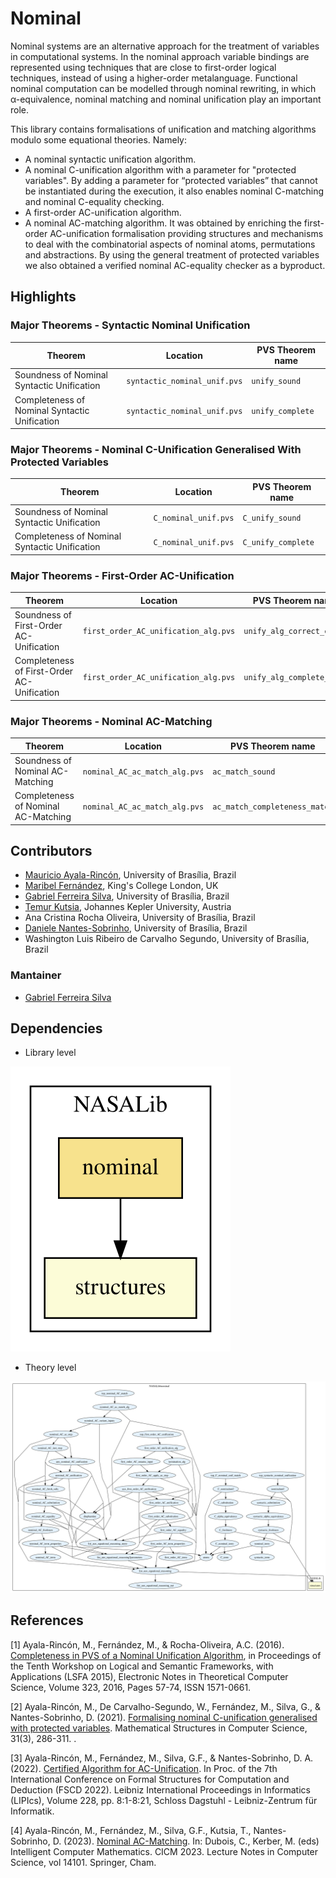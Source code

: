 # Nominal

Nominal systems are an alternative approach for the treatment of variables in computational systems. In the nominal approach variable bindings are represented using techniques that are close to first-order logical techniques, instead of using a higher-order metalanguage. Functional nominal computation can be modelled through nominal rewriting, in which α-equivalence, nominal matching and nominal unification play an important role. 

This library contains formalisations of unification and matching algorithms modulo some equational theories.
Namely:
 - A nominal syntactic unification algorithm.  
 - A nominal C-unification algorithm with a parameter for "protected variables". By adding a parameter for
“protected variables” that cannot be instantiated during the execution, it also enables nominal C-matching
and nominal C-equality checking.
 - A first-order AC-unification algorithm.
 - A nominal AC-matching algorithm. It was obtained by enriching the
first-order AC-unification formalisation providing structures and mechanisms to
deal with the combinatorial aspects of nominal atoms, permutations and
abstractions. By using the general treatment of protected variables we also
obtained a verified nominal AC-equality checker as a byproduct.

## Highlights
### Major Theorems - Syntactic Nominal Unification
| Theorem   | Location | PVS Theorem name |  
| ----      | ----     | ----     |  
| Soundness of Nominal Syntactic Unification  | `syntactic_nominal_unif.pvs` | `unify_sound` |  
| Completeness of Nominal Syntactic Unification | `syntactic_nominal_unif.pvs` | `unify_complete` |  

### Major Theorems - Nominal C-Unification Generalised With Protected Variables 
| Theorem | Location | PVS Theorem name |  
| ----      | ----     | ----     |  
| Soundness of Nominal Syntactic Unification | `C_nominal_unif.pvs` | `C_unify_sound` |  
| Completeness of Nominal Syntactic Unification | `C_nominal_unif.pvs` | `C_unify_complete` | 

### Major Theorems - First-Order AC-Unification
| Theorem | Location | PVS Theorem name |  
| ----      | ----     | ----     |  
| Soundness of First-Order AC-Unification | `first_order_AC_unification_alg.pvs` | `unify_alg_correct_cor` |  
| Completeness of First-Order AC-Unification | `first_order_AC_unification_alg.pvs` | `unify_alg_complete_cor2` | 

### Major Theorems - Nominal AC-Matching
| Theorem | Location | PVS Theorem name |  
| ----      | ----     | ----     |  
| Soundness of Nominal AC-Matching | `nominal_AC_ac_match_alg.pvs` | `ac_match_sound` |  
| Completeness of Nominal AC-Matching | `nominal_AC_ac_match_alg.pvs` | `ac_match_completeness_match` | 


## Contributors
* [Mauricio Ayala-Rincón](https://www.mat.unb.br/ayala/), University of Brasília, Brazil
* [Maribel Fernández](https://www.kcl.ac.uk/people/maribel-fernandez), King's College London, UK
* [Gabriel Ferreira Silva](https://gabriel951.github.io/), University of Brasília, Brazil
* [Temur Kutsia](https://www3.risc.jku.at/people/tkutsia/), Johannes Kepler University, Austria
* Ana Cristina Rocha Oliveira, University of Brasília, Brazil
* [Daniele Nantes-Sobrinho](https://www.mat.unb.br/dnantes/), University of Brasília, Brazil
* Washington Luis Ribeiro de Carvalho Segundo, University of Brasília, Brazil

### Mantainer
* [Gabriel Ferreira Silva](https://gabriel951.github.io/)

## Dependencies

* Library level

![dependency graph](./nominal.svg "Dependency Graph")

* Theory level

![theory-level dependency graph](./nominal-zoomed.svg "Theory-level Dependency Graph")

## References

[1] Ayala-Rincón, M., Fernández, M., & Rocha-Oliveira, A.C. (2016). [Completeness in PVS of a Nominal Unification Algorithm](https://doi.org/10.1016/j.entcs.2016.06.005), in Proceedings of the Tenth Workshop on Logical and Semantic Frameworks, with Applications (LSFA 2015), Electronic Notes in Theoretical Computer Science, Volume 323, 2016, Pages 57-74, ISSN 1571-0661.

[2] Ayala-Rincón, M., De Carvalho-Segundo, W., Fernández, M., Silva, G., & Nantes-Sobrinho, D. (2021). [Formalising nominal C-unification generalised with protected variables](https://doi.org/10.1017/S0960129521000050). Mathematical Structures in Computer Science, 31(3), 286-311. .

[3] Ayala-Rincón, M., Fernández, M., Silva, G.F., & Nantes-Sobrinho, D. A. (2022). [Certified Algorithm for AC-Unification](https://doi.org/10.4230/LIPIcs.FSCD.2022.8). In Proc. of the 7th International Conference on Formal Structures for Computation and Deduction (FSCD 2022). Leibniz International Proceedings in Informatics (LIPIcs), Volume 228, pp. 8:1-8:21, Schloss Dagstuhl - Leibniz-Zentrum für Informatik.

[4] Ayala-Rincón, M., Fernández, M., Silva, G.F., Kutsia, T., Nantes-Sobrinho, D. (2023). [Nominal AC-Matching](https://doi.org/10.1007/978-3-031-42753-4_4). In: Dubois, C., Kerber, M. (eds) Intelligent Computer Mathematics. CICM 2023. Lecture Notes in Computer Science, vol 14101. Springer, Cham.

